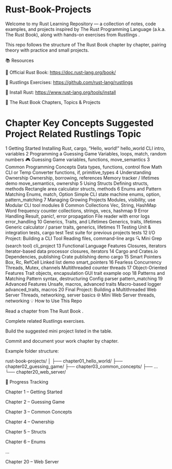 # Rust-Book-Projects

Welcome to my Rust Learning Repository — a collection of notes, code examples, and projects inspired by The Rust Programming Language
 (a.k.a. The Rust Book), along with hands-on exercises from Rustlings
.

This repo follows the structure of The Rust Book chapter by chapter, pairing theory with practice and small projects.

📚 Resources

📘 Official Rust Book: https://doc.rust-lang.org/book/

🧩 Rustlings Exercises: https://github.com/rust-lang/rustlings

🦀 Install Rust: https://www.rust-lang.org/tools/install

📖 The Rust Book Chapters, Topics & Projects
#	Chapter	Key Concepts	Suggested Project	Related Rustlings Topic
1	Getting Started	Installing Rust, cargo, “Hello, world!”	hello_world CLI	intro, variables
2	Programming a Guessing Game	Variables, loops, match, random numbers	🎮 Guessing Game	variables, functions, move_semantics
3	Common Programming Concepts	Data types, functions, control flow	Math CLI or Temp Converter	functions, if, primitive_types
4	Understanding Ownership	Ownership, borrowing, references	Memory tracker / lifetimes demo	move_semantics, ownership
5	Using Structs	Defining structs, methods	Rectangle area calculator	structs, methods
6	Enums and Pattern Matching	Enums, match, Option	Simple CLI state machine	enums, option, pattern_matching
7	Managing Growing Projects	Modules, visibility, use	Modular CLI tool	modules
8	Common Collections	Vec, String, HashMap	Word frequency counter	collections, strings, vecs, hashmap
9	Error Handling	Result, panic!, error propagation	File reader with error logs	error_handling
10	Generics, Traits, and Lifetimes	Generics, traits, lifetimes	Generic calculator / parser	traits, generics, lifetimes
11	Testing	Unit & integration tests, cargo test	Test suite for previous projects	tests
12	I/O Project: Building a CLI Tool	Reading files, command-line args	🔍 Mini Grep (search tool)	cli_project
13	Functional Language Features	Closures, iterators	Iterator-based data processor	closures, iterators
14	Cargo and Crates.io	Dependencies, publishing	Crate publishing demo	cargo
15	Smart Pointers	Box, Rc, RefCell	Linked list demo	smart_pointers
16	Fearless Concurrency	Threads, Mutex, channels	Multithreaded counter	threads
17	Object-Oriented Features	Trait objects, encapsulation	GUI trait example	oop
18	Patterns and Matching	Pattern syntax, destructuring	Config parser	pattern_matching
19	Advanced Features	Unsafe, macros, advanced traits	Macro-based logger	advanced_traits, macros
20	Final Project: Building a Multithreaded Web Server	Threads, networking, server basics	🌐 Mini Web Server	threads, networking
💡 How to Use This Repo

Read a chapter from The Rust Book
.

Complete related Rustlings exercises.

Build the suggested mini project listed in the table.

Commit and document your work chapter by chapter.

Example folder structure:

rust-book-projects/
│
├── chapter01_hello_world/
├── chapter02_guessing_game/
├── chapter03_common_concepts/
├── ...
└── chapter20_web_server/

🧠 Progress Tracking

 Chapter 1 – Getting Started

 Chapter 2 – Guessing Game

 Chapter 3 – Common Concepts

 Chapter 4 – Ownership

 Chapter 5 – Structs

 Chapter 6 – Enums

 …

 Chapter 20 – Web Server
